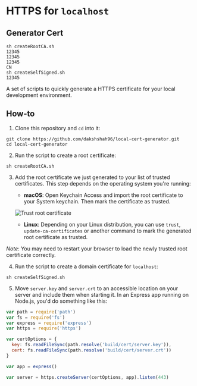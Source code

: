 # HTTPS for `localhost`

## Generator Cert
```
sh createRootCA.sh
12345
12345
12345
CN
sh createSelfSigned.sh
12345
```

A set of scripts to quickly generate a HTTPS certificate for your local development environment.

## How-to

1. Clone this repository and `cd` into it:

```
git clone https://github.com/dakshshah96/local-cert-generator.git
cd local-cert-generator
```
2. Run the script to create a root certificate:

```
sh createRootCA.sh
```

3. Add the root certificate we just generated to your list of trusted certificates. This step depends on the operating system you're running:

    - **macOS**: Open Keychain Access and import the root certificate to your System keychain. Then mark the certificate as trusted.

    ![Trust root certificate](https://cdn-images-1.medium.com/max/1600/1*NWwMb0yV9ClHDj87Kug9Ng.png)

    - **Linux**: Depending on your Linux distribution, you can use `trust`, `update-ca-certificates` or another command to mark the generated root certificate as trusted.

*Note*: You may need to restart your browser to load the newly trusted root certificate correctly.

4. Run the script to create a domain certificate for `localhost`: 

```
sh createSelfSigned.sh
```

5. Move `server.key` and `server.crt` to an accessible location on your server and include them when starting it. In an Express app running on Node.js, you'd do something like this:

```js
var path = require('path')
var fs = require('fs')
var express = require('express')
var https = require('https')

var certOptions = {
  key: fs.readFileSync(path.resolve('build/cert/server.key')),
  cert: fs.readFileSync(path.resolve('build/cert/server.crt'))
}

var app = express()

var server = https.createServer(certOptions, app).listen(443)
```
